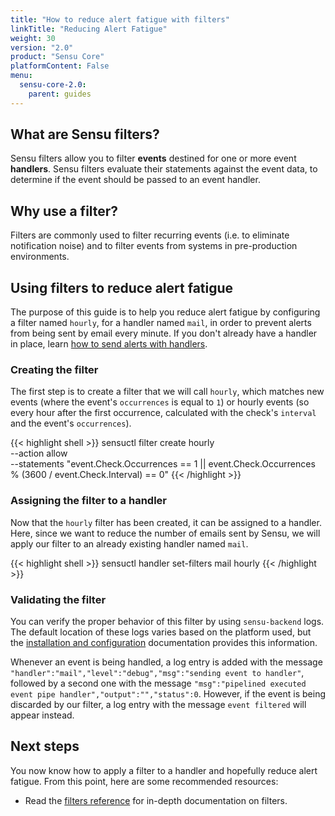 ```yaml
---
title: "How to reduce alert fatigue with filters"
linkTitle: "Reducing Alert Fatigue"
weight: 30
version: "2.0"
product: "Sensu Core"
platformContent: False
menu: 
  sensu-core-2.0:
    parent: guides
---
```


## What are Sensu filters?

Sensu filters allow you to filter **events** destined for one or more event
**handlers**. Sensu filters evaluate their statements against the event data, to
determine if the event should be passed to an event handler.

## Why use a filter?

Filters are commonly used to filter recurring events (i.e. to eliminate
notification noise) and to filter events from systems in pre-production
environments.

## Using filters to reduce alert fatigue

The purpose of this guide is to help you reduce alert fatigue by configuring a
filter named `hourly`, for a handler named `mail`, in order to prevent alerts
from being sent by email every minute. If you don't already have a handler in
place, learn [how to send alerts with handlers](#).

### Creating the filter

The first step is to create a filter that we will call `hourly`, which matches
new events (where the event's `occurrences` is equal to `1`) or hourly events
(so every hour after the first occurrence, calculated with the check's
`interval` and the event's `occurrences`).

{{< highlight shell >}}
sensuctl filter create hourly \
  --action allow \
  --statements "event.Check.Occurrences == 1 || event.Check.Occurrences % (3600 / event.Check.Interval) == 0"
{{< /highlight >}}

### Assigning the filter to a handler

Now that the `hourly` filter has been created, it can be assigned to a handler.
Here, since we want to reduce the number of emails sent by Sensu, we will apply
our filter to an already existing handler named `mail`.

{{< highlight shell >}}
sensuctl handler set-filters mail hourly
{{< /highlight >}}

### Validating the filter

You can verify the proper behavior of this filter by using `sensu-backend` logs.
The default location of these logs varies based on the platform used, but the
[installation and configuration][2] documentation provides this information.

Whenever an event is being handled, a log entry is added with the message
`"handler":"mail","level":"debug","msg":"sending event to handler"`, followed by
a second one with the message `"msg":"pipelined executed event pipe
handler","output":"","status":0`. However, if the event is being discarded by
our filter, a log entry with the message `event filtered` will appear instead.

## Next steps

You now know how to apply a filter to a handler and hopefully reduce alert
fatigue. From this point, here are some recommended resources:

* Read the [filters reference][1] for in-depth
  documentation on filters. 

[1]:  ../../reference/filters
[2]: ../../getting-started/installation-and-configuration/#validating-the-services